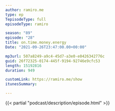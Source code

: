 ```yaml
---
author: ramiro.me
type: ep
TepisodeType: full
episodeType: ramiro

season: "89"
episode: "28"
title: on.time.money.energy
Date: "2021-09-26T23:47:00.00+00:00"

mp3url: 507a8249-a9c4-45d7-a3e0-e0426342776c
guid: 26f72325-0174-445f-9194-92746e9cfc53
length: 15192816
duration: 949

customLink: https://ramiro.me/show
itunesSummary:

---
```

{{< partial "podcast/description/episode.html" >}}
